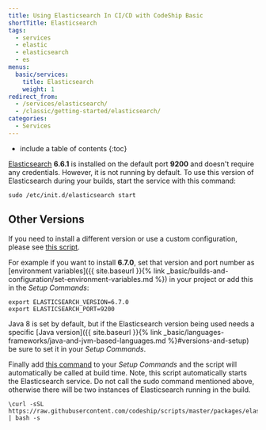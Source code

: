 ```yaml
---
title: Using Elasticsearch In CI/CD with CodeShip Basic
shortTitle: Elasticsearch
tags:
  - services
  - elastic
  - elasticsearch
  - es
menus:
  basic/services:
    title: Elasticsearch
    weight: 1
redirect_from:
  - /services/elasticsearch/
  - /classic/getting-started/elasticsearch/
categories:
  - Services
---
```


* include a table of contents
{:toc}

[Elasticsearch](https://www.elastic.co) **6.6.1** is installed on the default port **9200** and doesn't require any credentials. However, it is not running by default. To use this version of Elasticsearch during your builds, start the service with this command:

```shell
sudo /etc/init.d/elasticsearch start
```

## Other Versions

If you need to install a different version or use a custom configuration, please see [this script](https://github.com/codeship/scripts/blob/master/packages/elasticsearch.sh).

For example if you want to install **6.7.0**, set that version and port number as [environment variables]({{ site.baseurl }}{% link _basic/builds-and-configuration/set-environment-variables.md %}) in your project or add this in the _Setup Commands_:

```
export ELASTICSEARCH_VERSION=6.7.0
export ELASTICSEARCH_PORT=9200
```

Java 8 is set by default, but if the Elasticsearch version being used needs a specific [Java version]({{ site.baseurl }}{% link _basic/languages-frameworks/java-and-jvm-based-languages.md %}#versions-and-setup) be sure to set it in your _Setup Commands_. 

Finally add [this command](https://github.com/codeship/scripts/blob/master/packages/elasticsearch.sh#L6) to your _Setup Commands_ and the script will automatically be called at build time. Note, this script automatically starts the Elasticsearch service. Do not call the sudo command mentioned above, otherwise there will be two instances of Elasticsearch running in the build.

```
\curl -sSL https://raw.githubusercontent.com/codeship/scripts/master/packages/elasticsearch.sh | bash -s
```
